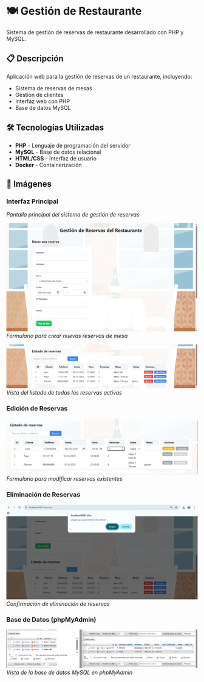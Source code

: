 # 🍽️ Gestión de Restaurante

Sistema de gestión de reservas de restaurante desarrollado con PHP y MySQL.

## 📋 Descripción

Aplicación web para la gestión de reservas de un restaurante, incluyendo:
- Sistema de reservas de mesas
- Gestión de clientes
- Interfaz web con PHP
- Base de datos MySQL

## 🛠️ Tecnologías Utilizadas

- **PHP** - Lenguaje de programación del servidor
- **MySQL** - Base de datos relacional
- **HTML/CSS** - Interfaz de usuario
- **Docker** - Containerización

## 📸 Imágenes

### Interfaz Principal
*Pantalla principal del sistema de gestión de reservas*

![Interfaz Principal](screenshots/01-interfaz-principal.png)
*Formulario para crear nuevas reservas de mesa*

![Interfaz Principal](screenshots/02-interfaz-principal.png)
*Vista del listado de todas las reservas activas*

### Edición de Reservas
![Edición de Reservas](screenshots/03-edicion-reserva.png)
*Formulario para modificar reservas existentes*

### Eliminación de Reservas
![Eliminación de Reservas](screenshots/04-eliminacion-reserva.png)
*Confirmación de eliminación de reservas*

### Base de Datos (phpMyAdmin)
![Base de Datos](screenshots/05-base-datos.png)
*Vista de la base de datos MySQL en phpMyAdmin*

